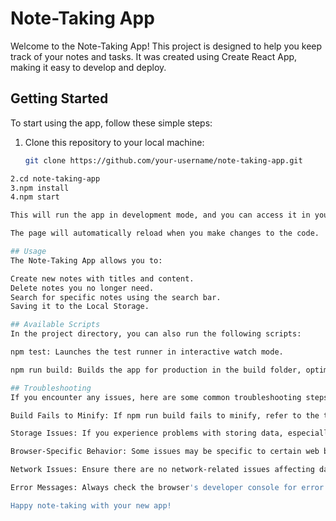 # Note-Taking App

Welcome to the Note-Taking App! This project is designed to help you keep track of your notes and tasks. It was created using Create React App, making it easy to develop and deploy.

## Getting Started

To start using the app, follow these simple steps:

1. Clone this repository to your local machine:

   ```bash
   git clone https://github.com/your-username/note-taking-app.git

```bash
2.cd note-taking-app
3.npm install
4.npm start

This will run the app in development mode, and you can access it in your web browser at http://localhost:3000.

The page will automatically reload when you make changes to the code.

## Usage
The Note-Taking App allows you to:

Create new notes with titles and content.
Delete notes you no longer need.
Search for specific notes using the search bar.
Saving it to the Local Storage.

## Available Scripts
In the project directory, you can also run the following scripts:

npm test: Launches the test runner in interactive watch mode.

npm run build: Builds the app for production in the build folder, optimized for performance.

## Troubleshooting
If you encounter any issues, here are some common troubleshooting steps:

Build Fails to Minify: If npm run build fails to minify, refer to the troubleshooting guide for solutions.

Storage Issues: If you experience problems with storing data, especially with localStorage, consider reviewing the code and potential browser limitations.

Browser-Specific Behavior: Some issues may be specific to certain web browsers. Testing in different browsers or browser profiles can help identify such problems.

Network Issues: Ensure there are no network-related issues affecting data fetching or saving.

Error Messages: Always check the browser's developer console for error messages or warnings that may provide clues about the problem.

Happy note-taking with your new app!

